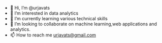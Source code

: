- 👋 Hi, I’m @urjavats
- 👀 I’m interested in data analytics
- 🌱 I’m currently learning various technical skills
- 💞️ I’m looking to collaborate on machine learning,web applications and analytics.
- 📫 How to reach me urjavats@gmail.com

<!---
urjavats/urjavats is a ✨ special ✨ repository because its `README.md` (this file) appears on your GitHub profile.
You can click the Preview link to take a look at your changes.
--->
